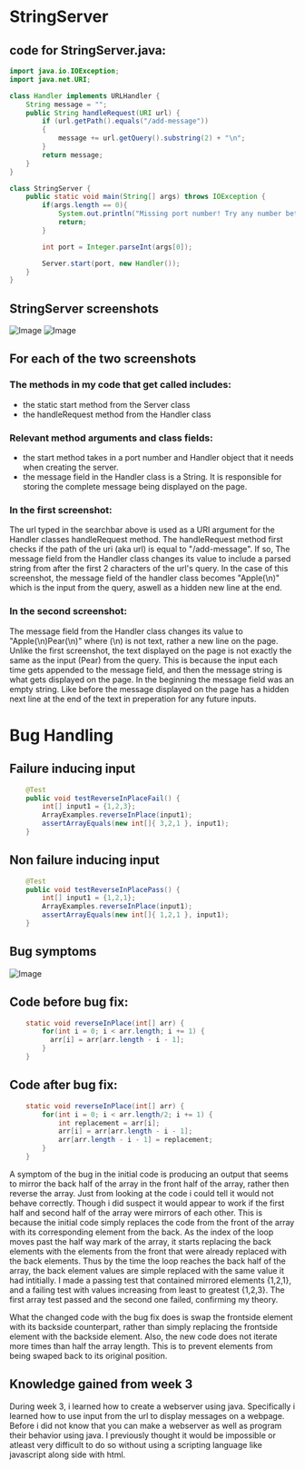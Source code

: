 # StringServer

## code for StringServer.java:
```Java
import java.io.IOException;
import java.net.URI;

class Handler implements URLHandler {
    String message = "";
    public String handleRequest(URI url) {
        if (url.getPath().equals("/add-message"))
        {
            message += url.getQuery().substring(2) + "\n";
        }
        return message;
    }
}

class StringServer {
    public static void main(String[] args) throws IOException {
        if(args.length == 0){
            System.out.println("Missing port number! Try any number between 1024 to 49151");
            return;
        }

        int port = Integer.parseInt(args[0]);

        Server.start(port, new Handler());
    }
}
```
## StringServer screenshots
![Image](https://user-images.githubusercontent.com/130265120/233828404-b9c10beb-0433-4518-a9f6-77443fe2575b.png)
![Image](https://user-images.githubusercontent.com/130265120/233828440-eda1f5d5-a6a1-40ee-b1a4-6f85b3d51cd0.png)
## For each of the two screenshots
### The methods in my code that get called includes:
- the static start method from the Server class
- the handleRequest method from the Handler class
### Relevant method arguments and class fields:
- the start method takes in a port number and Handler object 
that it needs when creating the server.
- the message field in the Handler class is a String.
It is responsible for storing the complete message being displayed
on the page.
### In the first screenshot:
The url typed in the searchbar above is used as a URI argument for the Handler classes handleRequest
method. The handleRequest method first checks if the path of the uri (aka url) is equal to "/add-message". If so, The message field from the Handler class changes its value to include a parsed string from after the first 2 characters of the url's query. In the case of this screenshot, the message field of the handler class becomes "Apple(\n)" which is the input from the query, aswell as a hidden new line at the end.
### In the second screenshot:
The message field from the Handler class changes its value to
"Apple(\n)Pear(\n)" where (\n) is not text, rather a new line on the page. Unlike the first screenshot, the text displayed on the page is not exactly the same as the input (Pear) from the query. This is because the input each time gets appended to the message field, and then the message string is what gets displayed on the page. In the beginning the message field was an empty string. Like before the message displayed on the page has a hidden next line at the end of the text in preperation for any future inputs.

# Bug Handling

## Failure inducing input
```java
    @Test 
    public void testReverseInPlaceFail() {
        int[] input1 = {1,2,3};
        ArrayExamples.reverseInPlace(input1);
        assertArrayEquals(new int[]{ 3,2,1 }, input1);
    }
```

## Non failure inducing input 
```java
    @Test 
    public void testReverseInPlacePass() {
        int[] input1 = {1,2,1};
        ArrayExamples.reverseInPlace(input1);
        assertArrayEquals(new int[]{ 1,2,1 }, input1);
    }
```

## Bug symptoms
![Image](https://user-images.githubusercontent.com/130265120/233874030-4cac6568-4190-475e-82e8-026bdd6f4729.png)

## Code before bug fix:
```java
    static void reverseInPlace(int[] arr) {
        for(int i = 0; i < arr.length; i += 1) {
          arr[i] = arr[arr.length - i - 1];
        }
    }
```

## Code after bug fix:
```java
    static void reverseInPlace(int[] arr) {
        for(int i = 0; i < arr.length/2; i += 1) {
            int replacement = arr[i];
            arr[i] = arr[arr.length - i - 1];
            arr[arr.length - i - 1] = replacement;
        }
    }
```
A symptom of the bug in the initial code is producing an output that seems to mirror the back half of the array in the front half of the array, rather then reverse the array. Just from looking at the code i could tell it would not behave correctly. Though i did suspect it would appear to work if the first half and second half of the array were mirrors of each other. This is because the initial code simply replaces the code from the front of the array with its corresponding element from the back. As the index of the loop moves past the half way mark of the array, it starts replacing the back elements with the elements from the front that were already replaced with the back elements. Thus by the time the loop reaches the back half of the array, the back element values are simple replaced with the same value it had intitially. I made a passing test that contained mirrored elements {1,2,1}, and a failing test with values increasing from least to greatest {1,2,3}. The first array test passed and the second one failed, confirming my theory. 

What the changed code with the bug fix does is swap the frontside element with its backside counterpart, rather than simply replacing the frontside element with the backside element. Also, the new code does not iterate more times than half the array length. This is to prevent elements from being swaped back to its original position.

## Knowledge gained from week 3
During week 3, i learned how to create a webserver using java.
Specifically i learned how to use input from the url to display messages on a webpage.
Before i did not know that you can make a webserver as well as program their behavior using java.
I previously thought it would be impossible or atleast very difficult to do so without using a scripting language like javascript along side
with html. 
